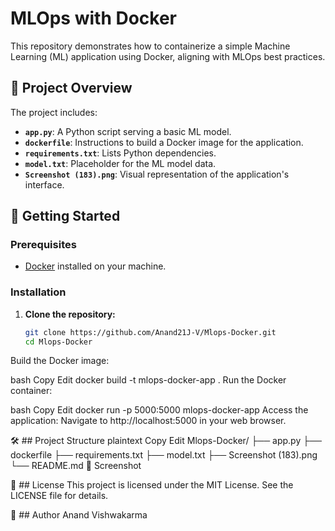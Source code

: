 # MLOps with Docker

This repository demonstrates how to containerize a simple Machine Learning (ML) application using Docker, aligning with MLOps best practices.

## 🧠 Project Overview

The project includes:

- **`app.py`**: A Python script serving a basic ML model.
- **`dockerfile`**: Instructions to build a Docker image for the application.
- **`requirements.txt`**: Lists Python dependencies.
- **`model.txt`**: Placeholder for the ML model data.
- **`Screenshot (183).png`**: Visual representation of the application's interface.

## 🚀 Getting Started

### Prerequisites

- [Docker](https://www.docker.com/get-started) installed on your machine.

### Installation

1. **Clone the repository:**
   ```bash
   git clone https://github.com/Anand21J-V/Mlops-Docker.git
   cd Mlops-Docker
Build the Docker image:

bash
Copy
Edit
docker build -t mlops-docker-app .
Run the Docker container:

bash
Copy
Edit
docker run -p 5000:5000 mlops-docker-app
Access the application: Navigate to http://localhost:5000 in your web browser.

🛠️ ## Project Structure
plaintext
Copy
Edit
Mlops-Docker/
├── app.py
├── dockerfile
├── requirements.txt
├── model.txt
├── Screenshot (183).png
└── README.md
📸 Screenshot

📄 ## License
This project is licensed under the MIT License. See the LICENSE file for details.

📄 ## Author
Anand Vishwakarma
